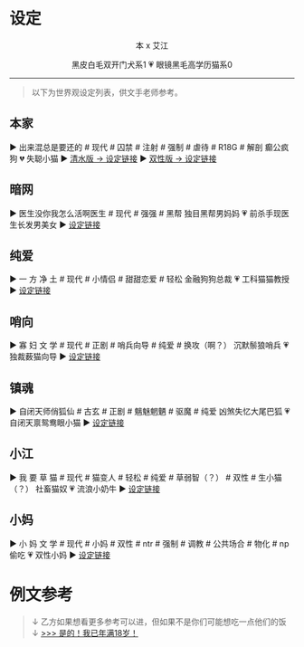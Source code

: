 # 设定


<div align="center">
本 x 艾江

黑皮白毛双开门犬系1  ‍💗 眼镜黑毛高学历猫系0
</div>

---

> 以下为世界观设定列表，供文手老师参考。

## 本家
▶ 出来混总是要还的
\# 现代 # 囚禁 # 注射 # 强制 # 虐待 # R18G # 解剖
癫公疯狗 💔 失聪小猫
▶ [清水版 → 设定链接](qingshui.html)
▶ [双性版 → 设定链接](shuangxing.html)

## 暗网
▶ 医生没你我怎么活啊医生
\# 现代 # 强强 # 黑帮
独目黑帮男妈妈 💗 前杀手现医生长发男美女
▶ [设定链接](anwang.html)

## 纯爱
▶ 一 方 净 土
\# 现代 # 小情侣 # 甜甜恋爱 # 轻松
金融狗狗总裁 💗 工科猫猫教授
▶ [设定链接](chunai.html)

## 哨向
▶ 寡 妇 文 学
\# 现代 # 正剧 # 哨兵向导 # 纯爱 # 换攻（啊？）
沉默鬃狼哨兵 💗 独裁薮猫向导
▶ [设定链接](shaoxiang.html)


## 镇魂
▶ 自闭天师俏狐仙
\# 古玄 # 正剧 # 魑魅魍魉 # 驱魔 # 纯爱 
凶煞失忆大尾巴狐 💗 自闭天禀鸳鸯眼小猫
▶ [设定链接](zhenhun.html)


## 小江
▶ 我 要 草 猫
\# 现代 # 猫变人 # 轻松 # 纯爱 # 草弱智（？） # 双性 # 生小猫（？）
社畜猫奴 💗 流浪小奶牛
▶ [设定链接](xiaojiang.html)

## 小妈
▶ 小 妈 文 学
\# 现代 # 小妈 # 双性 # ntr # 强制 # 调教 # 公共场合 # 物化 # np
偷吃 💗 双性小妈
▶ [设定链接](xiaoma.html)




# 例文参考
> ↓ 乙方如果想看更多参考可以进，但如果不是你们可能想吃一点他们的饭 ↓
> [>>> 是的！我已年满18岁！](fan.html)